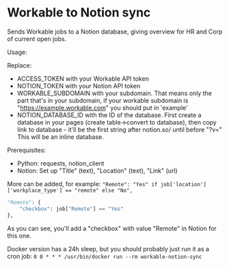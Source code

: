 # Workable to Notion sync
Sends Workable jobs to a Notion database, giving overview for HR and Corp of current open jobs.


Usage:

Replace:

- ACCESS_TOKEN with your Workable API token
- NOTION_TOKEN with your Notion API token
- WORKABLE_SUBDOMAIN with your subdomain. That means only the part that's in your subdomain, if your workable subdomain is "https://example.workable.com" you should put in 'example'
- NOTION_DATABASE_ID with the ID of the database. First create a database in your pages (create table->convert to database), then copy link to database - it'll be the first string after notion.so/ until before "?v=" This will be an inline database.

Prerequisites:
- Python: requests, notion_client
- Notion: Set up "Title" (text), "Location" (text), "Link" (url)

More can be added, for example:
`"Remote": "Yes" if job['location']['workplace_type'] == "remote" else "No",`
```py
"Remote": {
    "checkbox": job["Remote"] == "Yes"
},
```
As you can see, you'll add a "checkbox" with value "Remote" in Notion for this one.


Docker version has a 24h sleep, but you should probably just run it as a cron job:
`0 0 * * * /usr/bin/docker run --rm workable-notion-sync`
